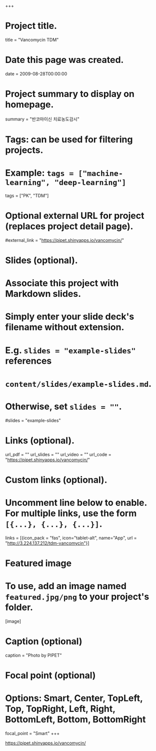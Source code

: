 +++
# Project title.
title = "Vancomycin TDM"

# Date this page was created.
date = 2009-08-28T00:00:00

# Project summary to display on homepage.
summary = "반코마이신 치료농도감시"

# Tags: can be used for filtering projects.
# Example: `tags = ["machine-learning", "deep-learning"]`
tags = ["PK", "TDM"]

# Optional external URL for project (replaces project detail page).
#external_link = "https://pipet.shinyapps.io/vancomycin/"

# Slides (optional).
#   Associate this project with Markdown slides.
#   Simply enter your slide deck's filename without extension.
#   E.g. `slides = "example-slides"` references 
#   `content/slides/example-slides.md`.
#   Otherwise, set `slides = ""`.
#slides = "example-slides"

# Links (optional).
url_pdf = ""
url_slides = ""
url_video = ""
url_code = "https://pipet.shinyapps.io/vancomycin/"

# Custom links (optional).
#   Uncomment line below to enable. For multiple links, use the form `[{...}, {...}, {...}]`.
links = [{icon_pack = "fas", icon="tablet-alt", name="App", url = "http://3.224.137.212/tdm-vancomycin"}]

# Featured image
# To use, add an image named `featured.jpg/png` to your project's folder. 
[image]
  # Caption (optional)
  caption = "Photo by PIPET"
  
  # Focal point (optional)
  # Options: Smart, Center, TopLeft, Top, TopRight, Left, Right, BottomLeft, Bottom, BottomRight
  focal_point = "Smart"
+++

<https://pipet.shinyapps.io/vancomycin/>
